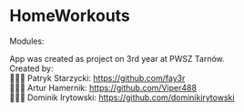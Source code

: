 # HomeWorkouts

Modules: 




App was created as project on 3rd year at PWSZ Tarnów. </br>
Created by: </br>
👨🏻‍💻 Patryk Starzycki: https://github.com/fay3r</br>
👨🏻‍💻 Artur Hamernik: https://github.com/Viper488</br>
👨🏻‍💻 Dominik Irytowski: https://github.com/dominikirytowski</br>

